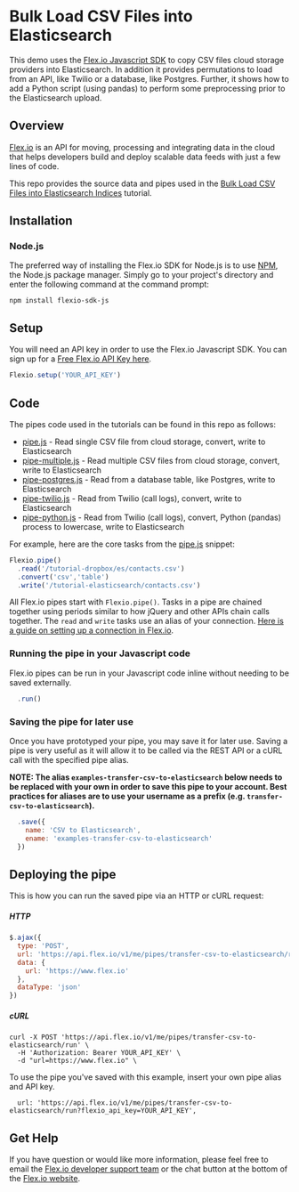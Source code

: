 # Bulk Load CSV Files into Elasticsearch

This demo uses the [Flex.io Javascript SDK](https://www.flex.io/docs/javascript-sdk/) to copy CSV files cloud storage providers into Elasticsearch. In addition it provides permutations to load from an API, like Twilio or a database, like Postgres.  Further, it shows how to add a Python script (using pandas) to perform some preprocessing prior to the Elasticsearch upload.

## Overview

[Flex.io](http://Flex.io) is an API for moving, processing and integrating data in the cloud that helps developers build and deploy scalable data feeds with just a few lines of code.

This repo provides the source data and pipes used in the [Bulk Load CSV Files into Elasticsearch Indices](https://www.flex.io/docs/tutorials/copy-transfer-files-cloud-storage-s3-dropbox) tutorial.


## Installation

### Node.js

The preferred way of installing the Flex.io SDK for Node.js is to use [NPM](https://www.npmjs.com/), the Node.js package manager. Simply go to your project's directory and enter the following command at the command prompt:

```
npm install flexio-sdk-js
```

## Setup

You will need an API key in order to use the Flex.io Javascript SDK. You can sign up for a [Free Flex.io API Key here](https://www.flex.io/app/signup).

```javascript
Flexio.setup('YOUR_API_KEY')
```

## Code

The pipes code used in the tutorials can be found in this repo as follows:

* [pipe.js](./pipe.js) - Read single CSV file from cloud storage, convert, write to Elasticsearch
* [pipe-multiple.js](./pipe-multiple.js) - Read multiple CSV files from cloud storage, convert, write to Elasticsearch
* [pipe-postgres.js](./pipe-postgres.js) - Read from a database table, like Postgres, write to Elasticsearch
* [pipe-twilio.js](./pipe-twilio.js) - Read from Twilio (call logs), convert, write to Elasticsearch
* [pipe-python.js](./pipe-python.js) - Read from Twilio (call logs), convert, Python (pandas) process to lowercase, write to Elasticsearch

For example, here are the core tasks from the [pipe.js](./pipe.js) snippet:

```javascript
Flexio.pipe()
  .read('/tutorial-dropbox/es/contacts.csv')
  .convert('csv','table')
  .write('/tutorial-elasticsearch/contacts.csv')
```

All Flex.io pipes start with `Flexio.pipe()`. Tasks in a pipe are chained together using periods similar to how jQuery and other APIs chain calls together.  The `read` and `write` tasks use an alias of your connection.  [Here is a guide on setting up a connection in Flex.io](https://www.flex.io/docs).


### Running the pipe in your Javascript code

Flex.io pipes can be run in your Javascript code inline without needing to be saved externally.

```javascript
  .run()
```

### Saving the pipe for later use

Once you have prototyped your pipe, you may save it for later use. Saving a pipe is very useful as it will allow it to be called via the REST API or a cURL call with the specified pipe alias.

**NOTE: The alias `examples-transfer-csv-to-elasticsearch` below needs to be replaced with your own in order to save this pipe to your account. Best practices for aliases are to use your username as a prefix (e.g. `transfer-csv-to-elasticsearch`).**

```javascript
  .save({
    name: 'CSV to Elasticsearch',
    ename: 'examples-transfer-csv-to-elasticsearch'
  })
```

## Deploying the pipe

This is how you can run the saved pipe via an HTTP or cURL request:

##### HTTP

```javascript
$.ajax({
  type: 'POST',
  url: 'https://api.flex.io/v1/me/pipes/transfer-csv-to-elasticsearch/run?flexio_api_key=YOUR_API_KEY',
  data: {
    url: 'https://www.flex.io'
  },
  dataType: 'json'
})
```

##### cURL

```
curl -X POST 'https://api.flex.io/v1/me/pipes/transfer-csv-to-elasticsearch/run' \
  -H 'Authorization: Bearer YOUR_API_KEY' \
  -d "url=https://www.flex.io" \
```

To use the pipe you've saved with this example, insert your own pipe alias and API key.

```
  url: 'https://api.flex.io/v1/me/pipes/transfer-csv-to-elasticsearch/run?flexio_api_key=YOUR_API_KEY',
```

## Get Help

If you have question or would like more information, please feel free to email the [Flex.io developer support team](support@flex.io) or the chat button at the bottom of the [Flex.io website](https://www.flex.io).
